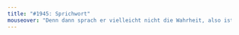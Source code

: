 ```yaml
---
title: "#1945: Sprichwort"
mouseover: "Denn dann sprach er vielleicht nicht die Wahrheit, also ist das Sprichwort falsch, also sprach er vielleicht doch die Wahrheit, also wäre das Sprichwort doch richtig, also ..."
---
```


